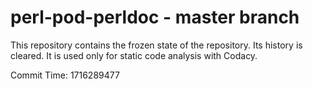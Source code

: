 # perl-pod-perldoc - master branch

This repository contains the frozen state of the repository.
Its history is cleared. It is used only for static code
analysis with Codacy.

Commit Time: 1716289477